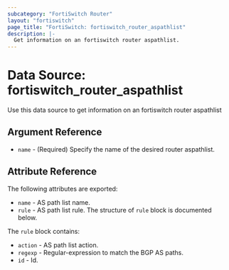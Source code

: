 ```yaml
---
subcategory: "FortiSwitch Router"
layout: "fortiswitch"
page_title: "FortiSwitch: fortiswitch_router_aspathlist"
description: |-
  Get information on an fortiswitch router aspathlist.
---
```


# Data Source: fortiswitch_router_aspathlist
Use this data source to get information on an fortiswitch router aspathlist

## Argument Reference

* `name` - (Required) Specify the name of the desired router aspathlist.

## Attribute Reference

The following attributes are exported:

* `name` - AS path list name.
* `rule` - AS path list rule. The structure of `rule` block is documented below.

The `rule` block contains:

* `action` - AS path list action.
* `regexp` - Regular-expression to match the BGP AS paths.
* `id` - Id.

